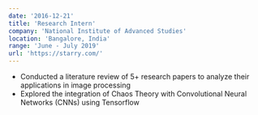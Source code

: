```yaml
---
date: '2016-12-21'
title: 'Research Intern'
company: 'National Institute of Advanced Studies'
location: 'Bangalore, India'
range: 'June - July 2019'
url: 'https://starry.com/'
---
```


- Conducted a literature review of 5+ research papers to analyze their applications in image processing
- Explored the integration of Chaos Theory with Convolutional Neural Networks (CNNs) using Tensorflow
